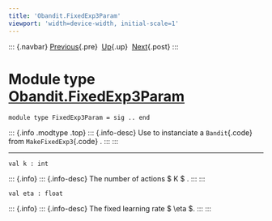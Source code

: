 ```yaml
---
title: 'Obandit.FixedExp3Param'
viewport: 'width=device-width, initial-scale=1'
---
```


::: {.navbar}
[Previous](Obandit.EpsilonGreedyParam.html "Obandit.EpsilonGreedyParam"){.pre}
 [Up](Obandit.html "Obandit"){.up}
 [Next](Obandit.HorizonExp3Param.html "Obandit.HorizonExp3Param"){.post}
:::

Module type [Obandit.FixedExp3Param](type_Obandit.FixedExp3Param.html)
======================================================================

    module type FixedExp3Param = sig .. end

::: {.info .modtype .top}
::: {.info-desc}
Use to instanciate a `Bandit`{.code} from `MakeFixedExp3`{.code} .
:::
:::

------------------------------------------------------------------------

    val k : int

::: {.info}
::: {.info-desc}
The number of actions \$ K \$ .
:::
:::

    val eta : float

::: {.info}
::: {.info-desc}
The fixed learning rate \$ \\eta \$.
:::
:::
